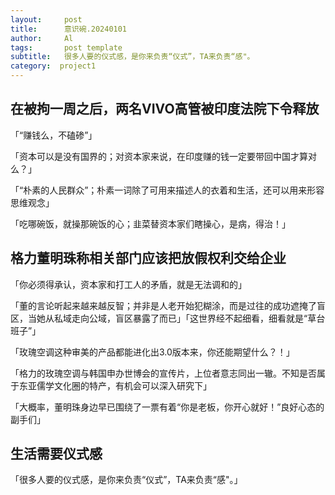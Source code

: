 ```yaml
---
layout:     post
title:      意识碗.20240101
author:     Al
tags: 		post template
subtitle:  	很多人要的仪式感，是你来负责“仪式”，TA来负责“感"。
category:  project1
---
```

<!-- Start Writing Below in Markdown -->

## 在被拘一周之后，两名VIVO高管被印度法院下令释放

「“赚钱么，不磕碜”」

「资本可以是没有国界的；对资本家来说，在印度赚的钱一定要带回中国才算对么？」

「“朴素的人民群众”；朴素一词除了可用来描述人的衣着和生活，还可以用来形容思维观念」

「吃哪碗饭，就操那碗饭的心；韭菜替资本家们瞎操心，是病，得治！」

## 格力董明珠称相关部门应该把放假权利交给企业

「你必须得承认，资本家和打工人的矛盾，就是无法调和的」

「董的言论听起来越来越反智；并非是人老开始犯糊涂，而是过往的成功遮掩了盲区，当她从私域走向公域，盲区暴露了而已」「这世界经不起细看，细看就是“草台班子”」

「玫瑰空调这种审美的产品都能进化出3.0版本来，你还能期望什么？！」

「格力的玫瑰空调与韩国申办世博会的宣传片，上位者意志同出一辙。不知是否属于东亚儒学文化圈的特产，有机会可以深入研究下」

「大概率，董明珠身边早已围绕了一票有着“你是老板，你开心就好！”良好心态的副手们」

## 生活需要仪式感

「很多人要的仪式感，是你来负责“仪式”，TA来负责“感"。」